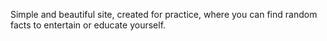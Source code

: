 Simple and beautiful site, created for practice, where you can find random facts to entertain or educate yourself.